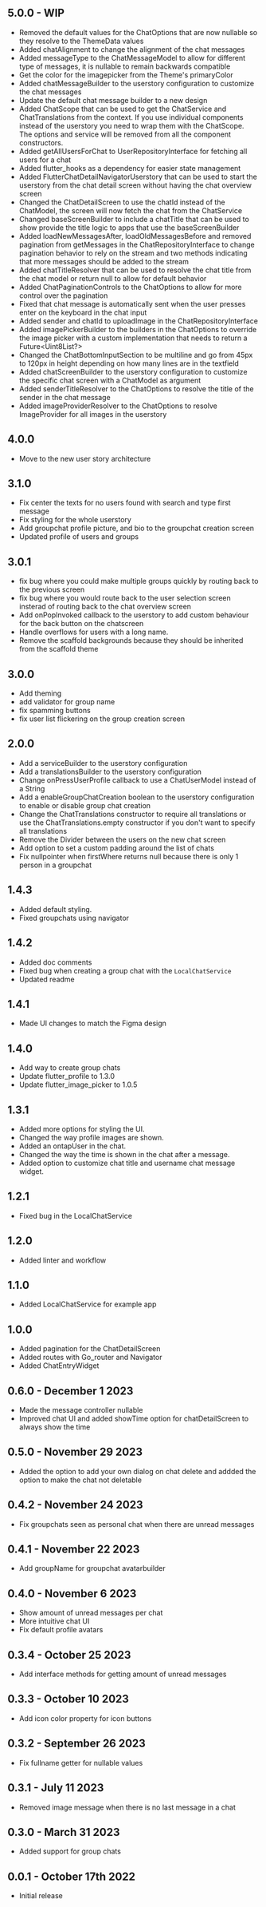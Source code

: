 ## 5.0.0 - WIP
- Removed the default values for the ChatOptions that are now nullable so they resolve to the ThemeData values
- Added chatAlignment to change the alignment of the chat messages
- Added messageType to the ChatMessageModel to allow for different type of messages, it is nullable to remain backwards compatible
- Get the color for the imagepicker from the Theme's primaryColor
- Added chatMessageBuilder to the userstory configuration to customize the chat messages
- Update the default chat message builder to a new design
- Added ChatScope that can be used to get the ChatService and ChatTranslations from the context. If you use individual components instead of the userstory you need to wrap them with the ChatScope. The options and service will be removed from all the component constructors.
- Added getAllUsersForChat to UserRepositoryInterface for fetching all users for a chat
- Added flutter_hooks as a dependency for easier state management
- Added FlutterChatDetailNavigatorUserstory that can be used to start the userstory from the chat detail screen without having the chat overview screen
- Changed the ChatDetailScreen to use the chatId instead of the ChatModel, the screen will now fetch the chat from the ChatService
- Changed baseScreenBuilder to include a chatTitle that can be used to show provide the title logic to apps that use the baseScreenBuilder
- Added loadNewMessagesAfter, loadOldMessagesBefore and removed pagination from getMessages in the ChatRepositoryInterface to change pagination behavior to rely on the stream and two methods indicating that more messages should be added to the stream
- Added chatTitleResolver that can be used to resolve the chat title from the chat model or return null to allow for default behavior
- Added ChatPaginationControls to the ChatOptions to allow for more control over the pagination
- Fixed that chat message is automatically sent when the user presses enter on the keyboard in the chat input
- Added sender and chatId to uploadImage in the ChatRepositoryInterface
- Added imagePickerBuilder to the builders in the ChatOptions to override the image picker with a custom implementation that needs to return a Future<Uint8List?>
- Changed the ChatBottomInputSection to be multiline and go from 45px to 120px in height depending on how many lines are in the textfield
- Added chatScreenBuilder to the userstory configuration to customize the specific chat screen with a ChatModel as argument
- Added senderTitleResolver to the ChatOptions to resolve the title of the sender in the chat message
- Added imageProviderResolver to the ChatOptions to resolve ImageProvider for all images in the userstory

## 4.0.0
- Move to the new user story architecture

## 3.1.0
- Fix center the texts for no users found with search and type first message
- Fix styling for the whole userstory
- Add groupchat profile picture, and bio to the groupchat creation screen
- Updated profile of users and groups


## 3.0.1

- fix bug where you could make multiple groups quickly by routing back to the previous screen
- fix bug where you would route back to the user selection screen insterad of routing back to the chat overview screen
- Add onPopInvoked callback to the userstory to add custom behaviour for the back button on the chatscreen
- Handle overflows for users with a long name.
- Remove the scaffold backgrounds because they should be inherited from the scaffold theme

## 3.0.0

- Add theming
- add validator for group name
- fix spamming buttons
- fix user list flickering on the group creation screen

## 2.0.0

- Add a serviceBuilder to the userstory configuration
- Add a translationsBuilder to the userstory configuration
- Change onPressUserProfile callback to use a ChatUserModel instead of a String
- Add a enableGroupChatCreation boolean to the userstory configuration to enable or disable group chat creation
- Change the ChatTranslations constructor to require all translations or use the ChatTranslations.empty constructor if you don't want to specify all translations
- Remove the Divider between the users on the new chat screen
- Add option to set a custom padding around the list of chats
- Fix nullpointer when firstWhere returns null because there is only 1 person in a groupchat

## 1.4.3

- Added default styling.
- Fixed groupchats using navigator

## 1.4.2

- Added doc comments
- Fixed bug when creating a group chat with the `LocalChatService`
- Updated readme

## 1.4.1
- Made UI changes to match the Figma design

## 1.4.0
- Add way to create group chats
- Update flutter_profile to 1.3.0
- Update flutter_image_picker to 1.0.5

## 1.3.1

- Added more options for styling the UI.
- Changed the way profile images are shown.
- Added an ontapUser in the chat.
- Changed the way the time is shown in the chat after a message.
- Added option to customize chat title and username chat message widget.

## 1.2.1

- Fixed bug in the LocalChatService

## 1.2.0

- Added linter and workflow

## 1.1.0

- Added LocalChatService for example app

## 1.0.0

- Added pagination for the ChatDetailScreen
- Added routes with Go_router and Navigator
- Added ChatEntryWidget

## 0.6.0 - December 1 2023

- Made the message controller nullable
- Improved chat UI and added showTime option for chatDetailScreen to always show the time

## 0.5.0 - November 29 2023

- Added the option to add your own dialog on chat delete and addded the option to make the chat not deletable

## 0.4.2 - November 24 2023

- Fix groupchats seen as personal chat when there are unread messages

## 0.4.1 - November 22 2023

- Add groupName for groupchat avatarbuilder

## 0.4.0 - November 6 2023

- Show amount of unread messages per chat
- More intuitive chat UI
- Fix default profile avatars

## 0.3.4 - October 25 2023

- Add interface methods for getting amount of unread messages

## 0.3.3 - October 10 2023

- Add icon color property for icon buttons

## 0.3.2 - September 26 2023

- Fix fullname getter for nullable values

## 0.3.1 - July 11 2023

- Removed image message when there is no last message in a chat

## 0.3.0 - March 31 2023

- Added support for group chats

## 0.0.1 - October 17th 2022

- Initial release
